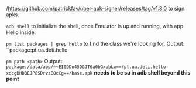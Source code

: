 /https://github.com/patrickfav/uber-apk-signer/releases/tag/v1.3.0 to sign apks.

``adb shell`` to initialize the shell, once Emulator is up and running, with app Hello inside.

``pm list packages | grep hello`` to find the class we're looking for.
Output: ``package:pt.ua.deti.hello

``pm path <path>``
Output: `` package:/data/app/~~EI0DDn45DGJT6a0bGxobLw==/pt.ua.deti.hello-xdcgBHDBEJP8SDrvzEQcCg==/base.apk
``
**needs to be su in adb shell beyond this point**


